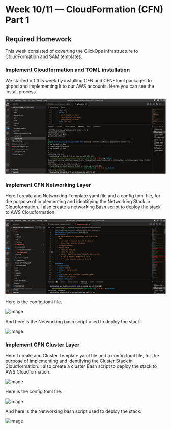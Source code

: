 # Week 10/11 — CloudFormation (CFN) Part 1

## Required Homework
This week consisted of coverting the ClickOps infrastructure to CloudFormation and SAM templates.

### Implement Cloudformation and TOML installation 
We started off this week by installing CFN and CFN-Toml packages to gitpod and implementing it to our AWS accounts. Here you can see the install process.

![screenshot of CFN/TOML Install](assets/Install-CFN-and-TOML.png)

### Implement CFN Networking Layer
Here I create and Networking Template yaml file and a config toml file, for the purpose of implementing and identifying the Networking Stack in Cloudformation. I also create a networking Bash script to deploy the stack to AWS Cloudformation.

![screenshot of CFN networking template file](assets/CFN-networking-template-yml.png)

Here is the config.toml file.

![image](https://github.com/tembo84/aws-bootcamp-cruddur-2023/assets/125076485/086d16b7-37e5-4112-9f58-b25a3b7f02af)

And here is the Networking bash script used to deploy the stack.

![image](https://github.com/tembo84/aws-bootcamp-cruddur-2023/assets/125076485/ba4a6424-5bb3-4db4-af17-b9728602268c)


### Implement CFN Cluster Layer
Here I create and Cluster Template yaml file and a config toml file, for the purpose of implementing and identifying the Cluster Stack in Cloudformation. I also create a cluster Bash script to deploy the stack to AWS Cloudformation.

![image](https://github.com/tembo84/aws-bootcamp-cruddur-2023/assets/125076485/700cbf01-566d-451c-bdf6-833db3008df5)

Here is the config.toml file.

![image](https://github.com/tembo84/aws-bootcamp-cruddur-2023/assets/125076485/fc1c417c-f1cf-4abd-ad98-0b371728b660)

And here is the Networking bash script used to deploy the stack.

![image](https://github.com/tembo84/aws-bootcamp-cruddur-2023/assets/125076485/4a0fe7ce-2326-43f7-8829-6ae6ee36e44e)

